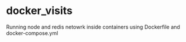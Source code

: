 # docker_visits

Running node and redis netowrk inside containers using Dockerfile and docker-compose.yml
